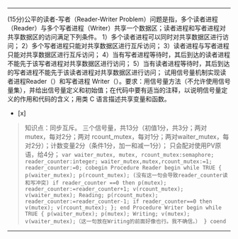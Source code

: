 ---
(15分)公平的读者-写者（Reader-Writer
Problem）问题是指，多个读者进程（Reader）与多个写者进程（Writer）共享一个数据区；读者进程和写者进程对共享数据区的访问满足下列条件。
1）多个读者进程可以同时对共享数据区进行访问；
2）多个写者进程只能对共享数据区进行互斥访问；
3）读者进程与写者进程只能对共享数据区进行互斥访问；
4）当有写者进程等待时，其后到达的读者进程不能先于该写者进程对共享数据区进行访问；
5）当有读者进程等待时，其后到达的写者进程不能先于该读者进程对共享数据区进行访问；
试用信号量机制实现读者进程Reader（）和写者进程
Writer（）。要求：用信号量方法（不允许使用信号量集），并给出信号量定义和初始值；在代码中要有适当的注释，以说明信号量定义的作用和代码的含义；用类 C
语言描述共享变量和函数。
- [x]  

> 知识点：同步互斥。
> 三个信号量，共13分（初值1分，共3分；两对mutex，每对2分；两对
> rcount_mutex，每对1分；两对waiter_mutex，每对2分）；计数变量2分（条件1分，加一和减一1分）；
> 只会配对使用PV原语，给4分；
>     ```
>     var
>     waiter_mutex, mutex, rcount_mutex:semaphore;
>     reader_counter:integer;
>     waiter_mutex,mutex,rcount_mutex:=1;
>     reader_counter:=0;
>     cobegin
>     Procedure Reader
>     begin
>     while TRUE
>     {
>     p(waiter_mutex);
>     p(rcount_mutex); (没有这一句会导致reader_counter读和写冲突)
>     if reader_counter ==0 then
>     p(mutex);
>     reader_counter:=reader_counter+1;
>     v(rcount_mutex);
>     v(waiter_mutex);
>     Reading;
>     p(rcount_mutex);
>     reader_counter:=reader_counter-1;
>     if reader_counter==0 then
>     v(mutex);
>     v(rcount_mutex);
>     };
>     end
>     Procedure Writer
>     begin
>     while TRUE
>     {
>     p(waiter_mutex);
>     p(mutex);
>     Writing;
>     v(mutex);
>     v(waiter_mutex);（这一句放在Writing的前面好像也行。我不确信。）
>     }
>     coend
>     ```
>     

---